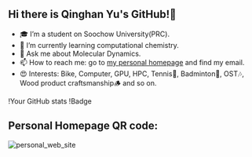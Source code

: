 ## Hi there is Qinghan Yu's GitHub!👋
- 🎓 I’m a student on Soochow University(PRC).
- 🌱 I’m currently learning computational chemistry.
- 💬 Ask me about Molecular Dynamics.
- 📫 How to reach me: go to [my personal homepage](https://ternity.github.io/) and find my email.
- 😍 Interests: Bike, Computer, GPU, HPC, Tennis🎾, Badminton🏸, OST🎶, Wood product craftsmanship🪵 and so on.

!Your GitHub stats
!Badge

## Personal Homepage QR code:
![personal_web_site](https://github.com/user-attachments/assets/1fa1174b-0bc1-4122-8b46-c4597b59ea85)

<!--
**Ternity/Ternity** is a ✨ _special_ ✨ repository because its `README.md` (this file) appears on your GitHub profile.

Here are some ideas to get you started:

- 🔭 I’m currently working on ...
- 🌱 I’m currently learning ...
- 👯 I’m looking to collaborate on ...
- 🤔 I’m looking for help with ...
- 💬 Ask me about ...
- 📫 How to reach me: ...
- 😄 Pronouns: ...
- ⚡ Fun fact: ...
-->
